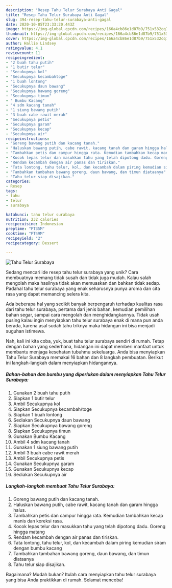 ```yaml
---
description: "Resep Tahu Telur Surabaya Anti Gagal"
title: "Resep Tahu Telur Surabaya Anti Gagal"
slug: 394-resep-tahu-telur-surabaya-anti-gagal
date: 2020-10-05T23:33:20.443Z
image: https://img-global.cpcdn.com/recipes/166a4cb86e1d87b9/751x532cq70/tahu-telur-surabaya-foto-resep-utama.jpg
thumbnail: https://img-global.cpcdn.com/recipes/166a4cb86e1d87b9/751x532cq70/tahu-telur-surabaya-foto-resep-utama.jpg
cover: https://img-global.cpcdn.com/recipes/166a4cb86e1d87b9/751x532cq70/tahu-telur-surabaya-foto-resep-utama.jpg
author: Hallie Lindsey
ratingvalue: 4.1
reviewcount: 11
recipeingredient:
- "2 buah tahu putih"
- "1 butir telur"
- "Secukupnya kol"
- "Secukupnya kecambahtoge"
- "1 buah lontong"
- "Secukupnya daun bawang"
- "Secukupnya bawang goreng"
- "Secukupnya timun"
- " Bumbu Kacang"
- "4 sdm kacang tanah"
- "1 siung bawang putih"
- "3 buah cabe rawit merah"
- "Secukupnya petis"
- "Secukupnya garam"
- "Secukupnya kecap"
- "Secukupnya air"
recipeinstructions:
- "Goreng bawang putih dan kacang tanah."
- "Haluskan bawang putih, cabe rawit, kacang tanah dan garam hingga halus."
- "Tambahkan petis dan campur hingga rata. Kemudian tambahkan kecap manis dan koreksi rasa."
- "Kocok lepas telur dan masukkan tahu yang telah dipotong dadu. Goreng hingga matang"
- "Rendam kecambah dengan air panas dan tiriskan."
- "Tata lontong, tahu telur, kol, dan kecambah dalam piring kemudian siram dengan bumbu kacang"
- "Tambahkan tambahan bawang goreng, daun bawang, dan timun diataanya"
- "Tahu telur siap disajikan."
categories:
- Resep
tags:
- tahu
- telur
- surabaya

katakunci: tahu telur surabaya 
nutrition: 232 calories
recipecuisine: Indonesian
preptime: "PT35M"
cooktime: "PT49M"
recipeyield: "2"
recipecategory: Dessert

---
```



![Tahu Telur Surabaya](https://img-global.cpcdn.com/recipes/166a4cb86e1d87b9/751x532cq70/tahu-telur-surabaya-foto-resep-utama.jpg)

Sedang mencari ide resep tahu telur surabaya yang unik? Cara membuatnya memang tidak susah dan tidak juga mudah. Kalau salah mengolah maka hasilnya tidak akan memuaskan dan bahkan tidak sedap. Padahal tahu telur surabaya yang enak seharusnya punya aroma dan cita rasa yang dapat memancing selera kita.

Ada beberapa hal yang sedikit banyak berpengaruh terhadap kualitas rasa dari tahu telur surabaya, pertama dari jenis bahan, kemudian pemilihan bahan segar, sampai cara mengolah dan menghidangkannya. Tidak usah pusing kalau ingin menyiapkan tahu telur surabaya enak di mana pun anda berada, karena asal sudah tahu triknya maka hidangan ini bisa menjadi suguhan istimewa.




Nah, kali ini kita coba, yuk, buat tahu telur surabaya sendiri di rumah. Tetap dengan bahan yang sederhana, hidangan ini dapat memberi manfaat untuk membantu menjaga kesehatan tubuhmu sekeluarga. Anda bisa menyiapkan Tahu Telur Surabaya memakai 16 bahan dan 8 langkah pembuatan. Berikut ini langkah-langkah dalam menyiapkan hidangannya.

<!--inarticleads1-->

##### Bahan-bahan dan bumbu yang diperlukan dalam menyiapkan Tahu Telur Surabaya:

1. Gunakan 2 buah tahu putih
1. Siapkan 1 butir telur
1. Ambil Secukupnya kol
1. Siapkan Secukupnya kecambah/toge
1. Siapkan 1 buah lontong
1. Sediakan Secukupnya daun bawang
1. Siapkan Secukupnya bawang goreng
1. Siapkan Secukupnya timun
1. Gunakan  Bumbu Kacang
1. Ambil 4 sdm kacang tanah
1. Gunakan 1 siung bawang putih
1. Ambil 3 buah cabe rawit merah
1. Ambil Secukupnya petis
1. Gunakan Secukupnya garam
1. Gunakan Secukupnya kecap
1. Sediakan Secukupnya air




<!--inarticleads2-->

##### Langkah-langkah membuat Tahu Telur Surabaya:

1. Goreng bawang putih dan kacang tanah.
1. Haluskan bawang putih, cabe rawit, kacang tanah dan garam hingga halus.
1. Tambahkan petis dan campur hingga rata. Kemudian tambahkan kecap manis dan koreksi rasa.
1. Kocok lepas telur dan masukkan tahu yang telah dipotong dadu. Goreng hingga matang
1. Rendam kecambah dengan air panas dan tiriskan.
1. Tata lontong, tahu telur, kol, dan kecambah dalam piring kemudian siram dengan bumbu kacang
1. Tambahkan tambahan bawang goreng, daun bawang, dan timun diataanya
1. Tahu telur siap disajikan.




Bagaimana? Mudah bukan? Itulah cara menyiapkan tahu telur surabaya yang bisa Anda praktikkan di rumah. Selamat mencoba!
